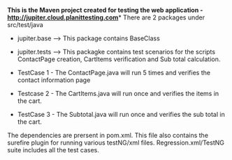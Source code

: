 ********This is the Maven project created for testing the web application - http://jupiter.cloud.planittesting.com*********
There are 2 packages under src/test/java

* jupiter.base --> This package contains BaseClass
* jupiter.tests --> This packagke contains test scenarios for the scripts ContactPage creation, CartItems verification and Sub total calculation.

* TestCase 1 - The ContactPage.java will run 5 times and verifies the contact information page
* Testcase 2 - The CartItems.java will run once and verifies the items in the cart.
* TestCase 3 - The Subtotal.java will run once and verifies the sub total in the cart.

The dependencies are prersent in pom.xml. This file also contains the surefire plugin for running various testNG/xml files.
Regression.xml/TestNG suite includes all the test cases.
